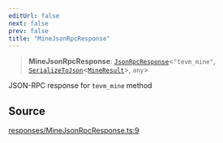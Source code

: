```yaml
---
editUrl: false
next: false
prev: false
title: "MineJsonRpcResponse"
---
```


> **MineJsonRpcResponse**: [`JsonRpcResponse`](/reference/tevm/jsonrpc/type-aliases/jsonrpcresponse/)\<`"tevm_mine"`, [`SerializeToJson`](/reference/tevm/procedures-types/type-aliases/serializetojson/)\<[`MineResult`](/reference/tevm/actions-types/type-aliases/mineresult/)\>, `any`\>

JSON-RPC response for `tevm_mine` method

## Source

[responses/MineJsonRpcResponse.ts:9](https://github.com/evmts/tevm-monorepo/blob/main/packages/procedures-types/src/responses/MineJsonRpcResponse.ts#L9)
